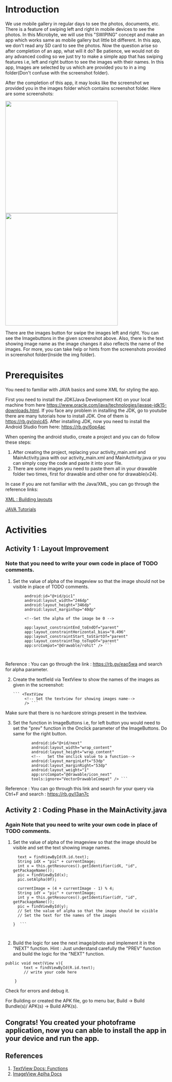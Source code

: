 # Introduction

We use mobile gallery in regular days to see the photos, documents, etc. There is a feature of swiping left and right in mobile devices to see the photos. In this Microbyte, we will use this "SWIPING" concept and make an app which works same as mobile gallery but little bit different. In this app, we don't read any SD card to see the photos. Now the  question arise so after completion of an app, what will it do? Be patience, we would not do any advanced coding so we just try to make a simple app that has swiping features i.e, left and right button to see the images with their names. In this app, Images are selected by us which are provided you to in a img folder(Don't confuse with the screenshot folder).

After the completion of this app, it may looks like the screenshot we provided you in the images folder which contains screenshot folder.
Here are some screenshots:

<img src="https://github.com/deepak-prajapatii/Miscellaneous/blob/android_tasks/PhotoFrame%20Application/images/Screenshot/Screenshot_1.jpg" width="350" >
<img src="https://github.com/deepak-prajapatii/Miscellaneous/blob/android_tasks/PhotoFrame%20Application/images/Screenshot/Screenshot_2.jpg" width="350" >

There are the images button for swipe the images left and right. You can see the Imagebuttons in the given screenshot above. Also, there is the text showing image name as the image changes it also reflects the name of the images. For more, you can take help or hints from the screenshots provided in screenshot folder(Inside the img folder).

# Prerequisites

You need to familiar with JAVA basics and some XML for styling the app. 

First you need to install the JDK(Java Development Kit) on your local machine from here https://www.oracle.com/java/technologies/javase-jdk15-downloads.html. If you face any problem in installing the JDK, go to youtube there are many tutorials how to install JDK. One of them is https://rb.gy/qvic45. 
After installing JDK, now you need to install the Android Studio from here:  https://rb.gy/6op4ac 

When opening the android studio, create a project and you can do follow these steps:
1. After creating the project, replacing your activity_main.xml and MainActivity.java  with our activity_main.xml and MainActivity.java or you can simply copy the code and paste it into your file.
2. There are some images you need to paste them all in your drawable folder two times, first for drawable and other one for drawable(v24).


In case if you are not familiar with the Java/XML, you can go through the reference links:

[XML : Building layouts](https://classroom.udacity.com/courses/ud834)

[JAVA Tutorials](https://www.w3schools.com/java/)


# Activities

## Activity 1 : Layout Improvement
### Note that you need to write your own code in place of TODO comments.

1. Set the value of alpha of the imageview so that the image should not be visible in place of TODO comments.
 

   ``` <ImageView
        android:id="@+id/pic1"
        android:layout_width="246dp"
        android:layout_height="346dp"
        android:layout_marginTop="40dp"
        
        <!--Set the alpha of the image be 0 -->
    
        app:layout_constraintEnd_toEndOf="parent"
        app:layout_constraintHorizontal_bias="0.496"
        app:layout_constraintStart_toStartOf="parent"
        app:layout_constraintTop_toTopOf="parent"
        app:srcCompat="@drawable/rohit" /> ```
        
 
 Reference : You can go through the link : https://rb.gy/eao5wa  and search for alpha parameter.

2. Create the textfield via TextView to show the names of the images as given in the screenshot:

       ``` <TextView
            <!-- Set the textview for showing images name-->
            /> ```

Make sure that there is no hardcore strings present in the textview.

3. Set the function in ImageButtons i.e, for left button you would need to set the "prev" function in the Onclick parameter of the ImageButtons. Do same for the right button.

    ```     <ImageButton
            android:id="@+id/next"
            android:layout_width="wrap_content"
            android:layout_height="wrap_content"
            <!--   Set the onclick value to a function-->
            android:layout_marginLeft="53dp"
            android:layout_marginRight="53dp"
            android:layout_weight="1"
            app:srcCompat="@drawable/icon_next"
            tools:ignore="VectorDrawableCompat" /> ```

Reference : You can go through this link and search for your query via Ctrl+F and search :  https://rb.gy/l3an7c


## Activity 2 : Coding Phase in the MainActivity.java
### Again Note that you need to write your own code in place of TODO comments.


1. Set the value of alpha of the imageview so that the image should be visible and set the text showing image names.
  
      ```   public void prev(View v){
        text = findViewById(R.id.text);
        String idX = "pic" + currentImage;
        int x = this.getResources().getIdentifier(idX, "id", getPackageName());
        pic = findViewById(x);
        pic.setAlpha(0f);

        currentImage = (4 + currentImage - 1) % 4;
        String idY = "pic" + currentImage;
        int y = this.getResources().getIdentifier(idY, "id", getPackageName());
        pic = findViewById(y);
        // Set the value of alpha so that the image should be visible
        // Set the text for the names of the images

    }  ```
    
    

2. Build the logic for see the next image/photo and implement it in the "NEXT" function.
Hint : Just understand carefully the "PREV" function and build the logic for the "NEXT" function.

``` 
public void next(View v){
        text = findViewById(R.id.text);
        // write your code here

    }
```

Check for errors and debug it.

For Building or created the APK file, go to menu bar, Build -> Build Bundle(s)/ APK(s) -> Build APK(s).

## Congrats! You created your photoframe application, now you can able to install the app in your device and run the app.

## References 
1. [TextView Docs: Functions](https://developer.android.com/reference/android/widget/TextView)
2. [ImageView Aplha Docs](https://stackoverflow.com/questions/4931071/android-and-setting-alpha-for-image-view-alpha)

